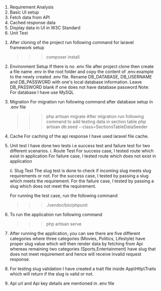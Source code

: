 <!-- breakdown -->
1. Requirement Analysis
2. Basic UI setup
3. Fetch data from API
4. Cached response data
5. Display data in UI in W3C Standard
6. Unit Test 

<!-- Basic setup for running project -->
1. After cloning of the project run following command for laravel framework setup
    >>> composer install

2. Environment Setup
    If there is no .env file after project clone then create a file name .env in the root folder and copy the content of .env.example to the newly created .env file.
    Rename DB_DATABASE, DB_USERNAME and DB_PASSWORD with one's local database information. Leave DB_PASSWORD blank if one does not have database password
    Note: For database I have use MySQL

3. Migration
    For migration run following command after database setup in .env file
    >>> php artisan migrate
    After migration run following command to add testing data in section table
    >>> php artisan db:seed --class=SectionsTableDataSeeder

4. Cache
    For caching of the api response I have used laravel file cache.

5. Unit test
    I have done two tests i.e success test and failure test for two different scenarios.
    i. Route Test
        For success case, I tested route which exist in application
        For failure case, I tested route which does not exist in application
   
    ii. Slug Test
        The slug test is done to check if incoming slug meets slug requirements or not.
        For the success case, I tested by passing a slug which meets the requirement.
        For the failure case, I tested by passing a slug which does not meet the requirement.

    For running the test case, run the following command
    >>>  ./vendor/bin/phpunit

6. To run the application run following command
    >>> php artisan serve

7. After running the application, you can see there are five different categories where three categories (Movies, Politics, Lifestyle) have proper slug value which will then render data by fetching from Api whereas remaining two categories (Sports,Entertainment) have slug that does not meet requirement and hence will receive invalid request response.

8. For testing slug validation I have created a trait file inside App\Http\Traits which will return if the slug is valid or not.

9. Api url and Api key details are mentioned in .env file
